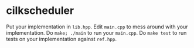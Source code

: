 cilkscheduler
=============

Put your implementation in `lib.hpp`. Edit `main.cpp` to mess around with your implementation. Do `make; ./main` to run your `main.cpp`. Do `make test` to run tests on your implementation against `ref.hpp`.
